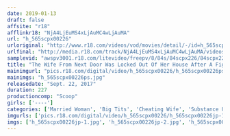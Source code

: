```yaml
---
date: 2019-01-13
draft: false
affsite: "r18"
afflinkr18: "NjA4LjEuMS4xLjAuMC4wLjAuMA"
url: "h_565scpx00226"
urloriginal: "http://www.r18.com/videos/vod/movies/detail/-/id=h_565scpx00226"
urlfinal: "http://media.r18.com/track/NjA4LjEuMS4xLjAuMC4wLjAuMA/videos/vod/movies/detail/-/id=h_565scpx00226"
samplevid: "awspv3001.r18.com/litevideo/freepv/8/84s/84scpx226/84scpx226_dmb_w.mp4"
title: "The Wife From Next Door Was Locked Out Of Her House After A Fight With Her Husband, So I Invited Her In, Saying, 'The Best Thing To Do Is To Give It Some Time' And Then Slipped Some Aphrodisiacs Into Her Drink! When She Started To Get Hot And Horny, I Slipped My Dick In For Some NTR Action And Pumped Her So Hard It Left My Cock Rough And Raw!"
mainimgurl: "pics.r18.com/digital/video/h_565scpx00226/h_565scpx00226ps.jpg"
mainimgs: "h_565scpx00226ps.jpg"
releasedate: "Sept. 22, 2017"
duration: 227
productioncomp: "Scoop"
girls: ['----']
categories: ['Married Woman', 'Big Tits', 'Cheating Wife', 'Substance Use', 'Threesome / Foursome', 'Hi-Def']
imgurls: ['pics.r18.com/digital/video/h_565scpx00226/h_565scpx00226jp-1.jpg', 'pics.r18.com/digital/video/h_565scpx00226/h_565scpx00226jp-2.jpg', 'pics.r18.com/digital/video/h_565scpx00226/h_565scpx00226jp-3.jpg', 'pics.r18.com/digital/video/h_565scpx00226/h_565scpx00226jp-4.jpg', 'pics.r18.com/digital/video/h_565scpx00226/h_565scpx00226jp-5.jpg', 'pics.r18.com/digital/video/h_565scpx00226/h_565scpx00226jp-6.jpg', 'pics.r18.com/digital/video/h_565scpx00226/h_565scpx00226jp-7.jpg', 'pics.r18.com/digital/video/h_565scpx00226/h_565scpx00226jp-8.jpg', 'pics.r18.com/digital/video/h_565scpx00226/h_565scpx00226jp-9.jpg', 'pics.r18.com/digital/video/h_565scpx00226/h_565scpx00226jp-10.jpg', 'pics.r18.com/digital/video/h_565scpx00226/h_565scpx00226jp-11.jpg', 'pics.r18.com/digital/video/h_565scpx00226/h_565scpx00226jp-12.jpg', 'pics.r18.com/digital/video/h_565scpx00226/h_565scpx00226jp-13.jpg', 'pics.r18.com/digital/video/h_565scpx00226/h_565scpx00226jp-14.jpg', 'pics.r18.com/digital/video/h_565scpx00226/h_565scpx00226jp-15.jpg', 'pics.r18.com/digital/video/h_565scpx00226/h_565scpx00226jp-16.jpg', 'pics.r18.com/digital/video/h_565scpx00226/h_565scpx00226jp-17.jpg', 'pics.r18.com/digital/video/h_565scpx00226/h_565scpx00226jp-18.jpg', 'pics.r18.com/digital/video/h_565scpx00226/h_565scpx00226jp-19.jpg']
imgs: ['h_565scpx00226jp-1.jpg', 'h_565scpx00226jp-2.jpg', 'h_565scpx00226jp-3.jpg', 'h_565scpx00226jp-4.jpg', 'h_565scpx00226jp-5.jpg', 'h_565scpx00226jp-6.jpg', 'h_565scpx00226jp-7.jpg', 'h_565scpx00226jp-8.jpg', 'h_565scpx00226jp-9.jpg', 'h_565scpx00226jp-10.jpg', 'h_565scpx00226jp-11.jpg', 'h_565scpx00226jp-12.jpg', 'h_565scpx00226jp-13.jpg', 'h_565scpx00226jp-14.jpg', 'h_565scpx00226jp-15.jpg', 'h_565scpx00226jp-16.jpg', 'h_565scpx00226jp-17.jpg', 'h_565scpx00226jp-18.jpg', 'h_565scpx00226jp-19.jpg']
---
```

